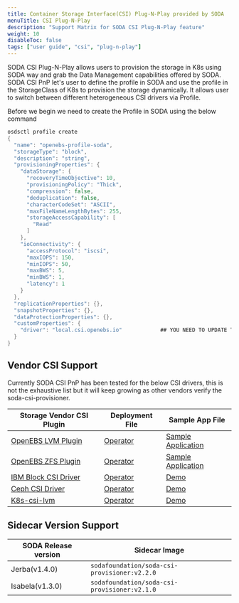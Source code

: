 ```yaml
---
title: Container Storage Interface(CSI) Plug-N-Play provided by SODA
menuTitle: CSI Plug-N-Play
description: "Support Matrix for SODA CSI Plug-N-Play feature"
weight: 10
disableToc: false
tags: ["user guide", "csi", "plug-n-play"] 
---
```


SODA CSI Plug-N-Play allows users to provision the storage in K8s using SODA way and grab the Data Management capabilities offered by SODA.
SODA CSI PnP let's user to define the profile in SODA and use the profile in the StorageClass of K8s to provision the storage 
dynamically. It allows user to switch between different heterogeneous CSI drivers via Profile.
    
Before we begin we need to create the Profile in SODA using the below command
```go
osdsctl profile create
{
  "name": "openebs-profile-soda",
  "storageType": "block",
  "description": "string",
  "provisioningProperties": {
    "dataStorage": {
      "recoveryTimeObjective": 10,
      "provisioningPolicy": "Thick",
      "compression": false,
      "deduplication": false,
      "characterCodeSet": "ASCII",
      "maxFileNameLengthBytes": 255,
      "storageAccessCapability": [
        "Read"
      ]
    },
    "ioConnectivity": {
      "accessProtocol": "iscsi",
      "maxIOPS": 150,
      "minIOPS": 50,
      "maxBWS": 5,
      "minBWS": 1,
      "latency": 1
    }
  },
  "replicationProperties": {},
  "snapshotProperties": {},
  "dataProtectionProperties": {},
  "customProperties": {
    "driver": "local.csi.openebs.io"            ## YOU NEED TO UPDATE THE DRIVER WITH VENDOR DRIVER NAME
  }
}
```
## Vendor CSI Support
Currently SODA CSI PnP has been tested for the below CSI drivers, this is not the exhaustive list but it will keep growing as other vendors verify the soda-csi-provisioner.


<table>
   <thead>
      <tr>
         <th>Storage Vendor CSI Plugin</th>
         <th>Deployment File</th>
         <th>Sample App File</th>
      </tr>
   </thead>
   <tbody>
      <tr>
         <td><a href="https://github.com/openebs/lvm-localpv">OpenEBS LVM Plugin</a></td>
         <td><a href="https://github.com/asifdxtreme/soda-ucp/blob/main/examples/openebs/driver/lvm-operator.yaml">Operator</a> </td>
         <td><a href="https://github.com/asifdxtreme/soda-ucp/blob/main/examples/openebs/app/app.yaml">Sample Application</a></td>
      </tr>
      <tr>
         <td><a href="https://github.com/openebs/zfs-localpv"> OpenEBS ZFS Plugin</a></td>
         <td><a href="https://github.com/asifdxtreme/soda-ucp/blob/main/examples/openebs/driver/zfs-operator.yaml">Operator</a></td>
         <td><a href="https://github.com/asifdxtreme/soda-ucp/blob/main/examples/openebs/app/app.yaml">Sample Application</a></td>
      </tr>
      <tr>
         <td><a href="https://github.com/IBM/ibm-block-csi-driver"> IBM Block CSI Driver</a></td>
         <td><a href="https://github.com/sodafoundation/examples/tree/master/soda-csi-plug-n-play-poc/deploy/kubernetes/ibm">Operator</a></td>
         <td><a href="https://github.com/sodafoundation/examples/tree/master/soda-csi-plug-n-play-poc/deploy/kubernetes/demo">Demo</a></td>
      </tr>
      <tr>
         <td><a href="https://github.com/ceph/ceph-csi"> Ceph CSI Driver</a></td>
         <td><a href="https://github.com/sodafoundation/examples/tree/master/soda-csi-plug-n-play-poc/deploy/kubernetes/cephcsi/rbd">Operator</a></td>
         <td><a href="https://github.com/sodafoundation/examples/tree/master/soda-csi-plug-n-play-poc/deploy/kubernetes/demo">Demo</a></td>
      </tr>
      <tr>
         <td><a href="https://github.com/wavezhang/k8s-csi-lvm">K8s-csi-lvm</a></td>
         <td><a href="https://github.com/sodafoundation/examples/tree/master/soda-csi-plug-n-play-poc/deploy/kubernetes/lvm">Operator</a></td>
         <td><a href="https://github.com/sodafoundation/examples/tree/master/soda-csi-plug-n-play-poc/deploy/kubernetes/demo">Demo</a></td>
      </tr>
   </tbody>
</table>


## Sidecar Version Support

|  SODA Release version   |            Sidecar Image                     |
|-------------------------|----------------------------------------------|
|Jerba(v1.4.0)            | `sodafoundation/soda-csi-provisioner:v2.2.0` |
|Isabela(v1.3.0)          | `sodafoundation/soda-csi-provisioner:v2.1.0` |
